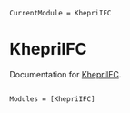 ```@meta
CurrentModule = KhepriIFC
```

# KhepriIFC

Documentation for [KhepriIFC](https://github.com/aptmcl/KhepriIFC.jl).

```@index
```

```@autodocs
Modules = [KhepriIFC]
```
